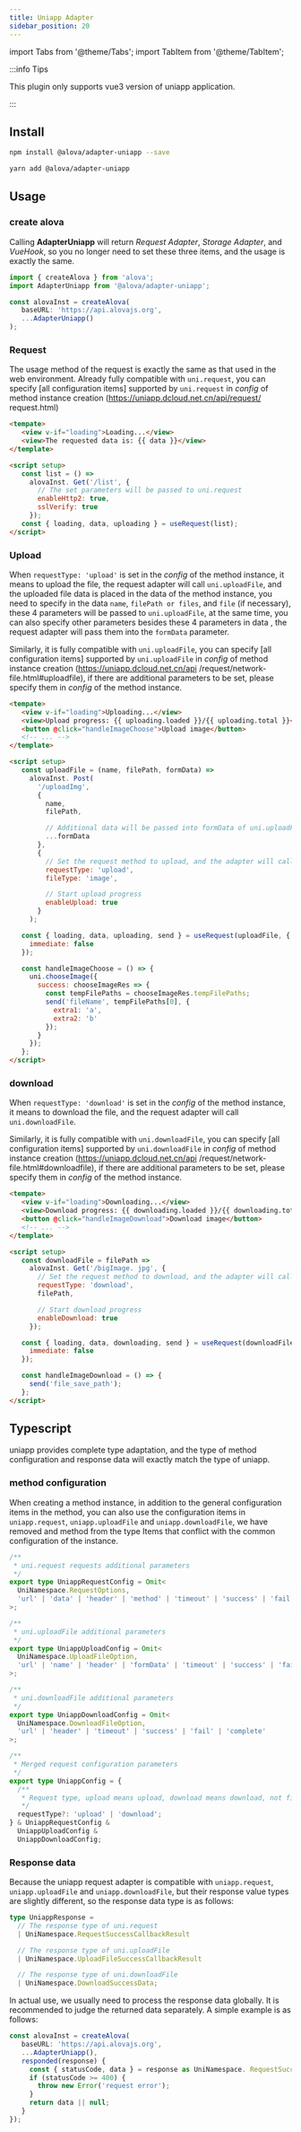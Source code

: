 ```yaml
---
title: Uniapp Adapter
sidebar_position: 20
---
```


import Tabs from '@theme/Tabs';
import TabItem from '@theme/TabItem';

:::info Tips

This plugin only supports vue3 version of uniapp application.

:::

## Install

<Tabs groupId="framework">
<TabItem value="1" label="npm">

```bash
npm install @alova/adapter-uniapp --save
```

</TabItem>
<TabItem value="2" label="yarn">

```bash
yarn add @alova/adapter-uniapp
```

</TabItem>
</Tabs>

## Usage

### create alova

Calling **AdapterUniapp** will return _Request Adapter_, _Storage Adapter_, and _VueHook_, so you no longer need to set these three items, and the usage is exactly the same.

```javascript
import { createAlova } from 'alova';
import AdapterUniapp from '@alova/adapter-uniapp';

const alovaInst = createAlova(
   baseURL: 'https://api.alovajs.org',
   ...AdapterUniapp()
);
```

### Request

The usage method of the request is exactly the same as that used in the web environment. Already fully compatible with `uni.request`, you can specify [all configuration items] supported by `uni.request` in _config_ of method instance creation (https://uniapp.dcloud.net.cn/api/request/ request.html)

```html
<tempate>
   <view v-if="loading">Loading...</view>
   <view>The requested data is: {{ data }}</view>
</template>

<script setup>
   const list = () =>
     alovaInst. Get('/list', {
       // The set parameters will be passed to uni.request
       enableHttp2: true,
       sslVerify: true
     });
   const { loading, data, uploading } = useRequest(list);
</script>
```

### Upload

When `requestType: 'upload'` is set in the _config_ of the method instance, it means to upload the file, the request adapter will call `uni.uploadFile`, and the uploaded file data is placed in the data of the method instance, you need to specify in the data `name`, `filePath or files`, and `file` (if necessary), these 4 parameters will be passed to `uni.uploadFile`, at the same time, you can also specify other parameters besides these 4 parameters in data , the request adapter will pass them into the `formData` parameter.

Similarly, it is fully compatible with `uni.uploadFile`, you can specify [all configuration items] supported by `uni.uploadFile` in _config_ of method instance creation (https://uniapp.dcloud.net.cn/api /request/network-file.html#uploadfile), if there are additional parameters to be set, please specify them in _config_ of the method instance.

```html
<tempate>
   <view v-if="loading">Uploading...</view>
   <view>Upload progress: {{ uploading.loaded }}/{{ uploading.total }}</view>
   <button @click="handleImageChoose">Upload image</button>
   <!-- ... -->
</template>

<script setup>
   const uploadFile = (name, filePath, formData) =>
     alovaInst. Post(
       '/uploadImg',
       {
         name,
         filePath,

         // Additional data will be passed into formData of uni.uploadFile
         ...formData
       },
       {
         // Set the request method to upload, and the adapter will call uni.uploadFile
         requestType: 'upload',
         fileType: 'image',

         // Start upload progress
         enableUpload: true
       }
     );

   const { loading, data, uploading, send } = useRequest(uploadFile, {
     immediate: false
   });

   const handleImageChoose = () => {
     uni.chooseImage({
       success: chooseImageRes => {
         const tempFilePaths = chooseImageRes.tempFilePaths;
         send('fileName', tempFilePaths[0], {
           extra1: 'a',
           extra2: 'b'
         });
       }
     });
   };
</script>
```

### download

When `requestType: 'download'` is set in the _config_ of the method instance, it means to download the file, and the request adapter will call `uni.downloadFile`.

Similarly, it is fully compatible with `uni.downloadFile`, you can specify [all configuration items] supported by `uni.downloadFile` in _config_ of method instance creation (https://uniapp.dcloud.net.cn/api /request/network-file.html#downloadfile), if there are additional parameters to be set, please specify them in _config_ of the method instance.

```html
<tempate>
   <view v-if="loading">Downloading...</view>
   <view>Download progress: {{ downloading.loaded }}/{{ downloading.total }}</view>
   <button @click="handleImageDownload">Download image</button>
   <!-- ... -->
</template>

<script setup>
   const downloadFile = filePath =>
     alovaInst. Get('/bigImage. jpg', {
       // Set the request method to download, and the adapter will call uni.downloadFile
       requestType: 'download',
       filePath,

       // Start download progress
       enableDownload: true
     });

   const { loading, data, downloading, send } = useRequest(downloadFile, {
     immediate: false
   });

   const handleImageDownload = () => {
     send('file_save_path');
   };
</script>
```

## Typescript

uniapp provides complete type adaptation, and the type of method configuration and response data will exactly match the type of uniapp.

### method configuration

When creating a method instance, in addition to the general configuration items in the method, you can also use the configuration items in `uniapp.request`, `uniapp.uploadFile` and `uniapp.downloadFile`, we have removed and method from the type Items that conflict with the common configuration of the instance.

```typescript
/**
 * uni.request requests additional parameters
 */
export type UniappRequestConfig = Omit<
  UniNamespace.RequestOptions,
  'url' | 'data' | 'header' | 'method' | 'timeout' | 'success' | 'fail' | 'complete'
>;

/**
 * uni.uploadFile additional parameters
 */
export type UniappUploadConfig = Omit<
  UniNamespace.UploadFileOption,
  'url' | 'name' | 'header' | 'formData' | 'timeout' | 'success' | 'fail' | 'complete'
>;

/**
 * uni.downloadFile additional parameters
 */
export type UniappDownloadConfig = Omit<
  UniNamespace.DownloadFileOption,
  'url' | 'header' | 'timeout' | 'success' | 'fail' | 'complete'
>;

/**
 * Merged request configuration parameters
 */
export type UniappConfig = {
  /**
   * Request type, upload means upload, download means download, not filling means normal request
   */
  requestType?: 'upload' | 'download';
} & UniappRequestConfig &
  UniappUploadConfig &
  UniappDownloadConfig;
```

### Response data

Because the uniapp request adapter is compatible with `uniapp.request`, `uniapp.uploadFile` and `uniapp.downloadFile`, but their response value types are slightly different, so the response data type is as follows:

```typescript
type UniappResponse =
  // The response type of uni.request
  | UniNamespace.RequestSuccessCallbackResult

  // The response type of uni.uploadFile
  | UniNamespace.UploadFileSuccessCallbackResult

  // The response type of uni.downloadFile
  | UniNamespace.DownloadSuccessData;
```

In actual use, we usually need to process the response data globally. It is recommended to judge the returned data separately. A simple example is as follows:

```typescript
const alovaInst = createAlova(
   baseURL: 'https://api.alovajs.org',
   ...AdapterUniapp(),
   responded(response) {
     const { statusCode, data } = response as UniNamespace. RequestSuccessCallbackResult;
     if (statusCode >= 400) {
       throw new Error('request error');
     }
     return data || null;
   }
});
```
